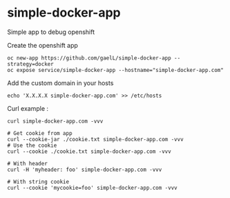 # simple-docker-app
Simple app to debug openshift


Create the openshift app

```
oc new-app https://github.com/gaelL/simple-docker-app --strategy=docker
oc expose service/simple-docker-app --hostname="simple-docker-app.com"
```

Add the custom domain in your hosts

```
echo 'X.X.X.X simple-docker-app.com' >> /etc/hosts
```

Curl example :

```
curl simple-docker-app.com -vvv

# Get cookie from app
curl --cookie-jar ./cookie.txt simple-docker-app.com -vvv
# Use the cookie
curl --cookie ./cookie.txt simple-docker-app.com -vvv

# With header
curl -H 'myheader: foo' simple-docker-app.com -vvv

# With string cookie
curl --cookie 'mycookie=foo' simple-docker-app.com -vvv
```
